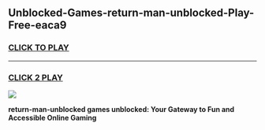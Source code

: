 
## Unblocked-Games-return-man-unblocked-Play-Free-eaca9
<h3>
<a href="https://premium76.site?title=return-man-unblocked&ref=23A">CLICK TO PLAY</a></h3>
<hr>

<h3>
<a href="https://premium76.site?title=return-man-unblocked&ref=23A">CLICK 2 PLAY</a>
  
</h3>

<a href="https://premium76.site?title=return-man-unblocked&ref=23A"><img src="https://clearcache.store/games.png"></a>


**return-man-unblocked games unblocked: Your Gateway to Fun and Accessible Online Gaming**
